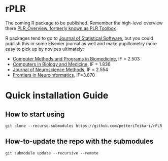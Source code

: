 # rPLR

The coming R package to be published. Remember the high-level overview there [PLR_Overview, formerly known as PLR Toolbox](https://github.com/petteriTeikari/PLR_Overview)

R packages tend to go to [Journal of Statistical Software](https://github.com/petteriTeikari/PLR_Overview), but you could publish this in some Elsevier journal as well and make pupillometry more easy to pick up by novices ultimately:

* [Computer Methods and Programs in Biomedicine](https://www.journals.elsevier.com/computer-methods-and-programs-in-biomedicine), IF = 2.503
* [Computers in Biology and Medicine](https://www.journals.elsevier.com/computers-in-biology-and-medicine), IF = 1.836
* [Journal of Neuroscience Methods](https://www.journals.elsevier.com/journal-of-neuroscience-methods/), IF = 2.554
* [Frontiers in Neuroinformatics](https://www.frontiersin.org/journals/neuroinformatics), IF=3.870

# Quick installation Guide

## How to start using

`git clone --recurse-submodules https://github.com/petteriTeikari/rPLR`

## How-to-update the repo with the submodules

`git submodule update --recursive --remote`
 
